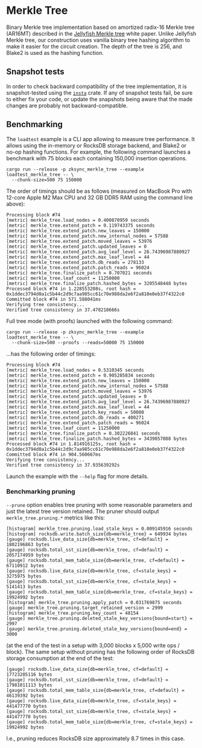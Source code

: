 # Merkle Tree

Binary Merkle tree implementation based on amortized radix-16 Merkle tree (AR16MT) described in the [Jellyfish Merkle
tree] white paper. Unlike Jellyfish Merkle tree, our construction uses vanilla binary tree hashing algorithm to make it
easier for the circuit creation. The depth of the tree is 256, and Blake2 is used as the hashing function.

## Snapshot tests

In order to check backward compatibility of the tree implementation, it is snapshot-tested using the [`insta`] crate. If
any of snapshot tests fail, be sure to either fix your code, or update the snapshots being aware that the made changes
are probably not backward-compatible.

## Benchmarking

The `loadtest` example is a CLI app allowing to measure tree performance. It allows using the in-memory or RocksDB
storage backend, and Blake2 or no-op hashing functions. For example, the following command launches a benchmark with 75
blocks each containing 150,000 insertion operations.

```shell
cargo run --release -p zksync_merkle_tree --example loadtest_merkle_tree -- \
  --chunk-size=500 75 150000
```

The order of timings should be as follows (measured on MacBook Pro with 12-core Apple M2 Max CPU and 32 GB DDR5 RAM
using the command line above):

```text
Processing block #74
[metric] merkle_tree.load_nodes = 0.400870959 seconds
[metric] merkle_tree.extend_patch = 0.119743375 seconds
[metric] merkle_tree.extend_patch.new_leaves = 150000
[metric] merkle_tree.extend_patch.new_internal_nodes = 57588
[metric] merkle_tree.extend_patch.moved_leaves = 53976
[metric] merkle_tree.extend_patch.updated_leaves = 0
[metric] merkle_tree.extend_patch.avg_leaf_level = 26.74396987880927
[metric] merkle_tree.extend_patch.max_leaf_level = 44
[metric] merkle_tree.extend_patch.db_reads = 278133
[metric] merkle_tree.extend_patch.patch_reads = 96024
[metric] merkle_tree.finalize_patch = 0.707021 seconds
[metric] merkle_tree.leaf_count = 11250000
[metric] merkle_tree.finalize_patch.hashed_bytes = 3205548448 bytes
Processed block #74 in 1.228553208s, root hash = 0x1ddec3794d0a1c5b44c2d9c7aa985cc61c70e988da2e6f2a810e0eb37f4322c0
Committed block #74 in 571.588041ms
Verifying tree consistency...
Verified tree consistency in 37.478218666s
```

Full tree mode (with proofs) launched with the following command:

```shell
cargo run --release -p zksync_merkle_tree --example loadtest_merkle_tree -- \
  --chunk-size=500 --proofs --reads=50000 75 150000
```

...has the following order of timings:

```text
Processing block #74
[metric] merkle_tree.load_nodes = 0.5310345 seconds
[metric] merkle_tree.extend_patch = 0.905285834 seconds
[metric] merkle_tree.extend_patch.new_leaves = 150000
[metric] merkle_tree.extend_patch.new_internal_nodes = 57588
[metric] merkle_tree.extend_patch.moved_leaves = 53976
[metric] merkle_tree.extend_patch.updated_leaves = 0
[metric] merkle_tree.extend_patch.avg_leaf_level = 26.74396987880927
[metric] merkle_tree.extend_patch.max_leaf_level = 44
[metric] merkle_tree.extend_patch.key_reads = 50000
[metric] merkle_tree.extend_patch.db_reads = 400271
[metric] merkle_tree.extend_patch.patch_reads = 96024
[metric] merkle_tree.leaf_count = 11250000
[metric] merkle_tree.finalize_patch = 0.302226041 seconds
[metric] merkle_tree.finalize_patch.hashed_bytes = 3439057088 bytes
Processed block #74 in 1.814916125s, root hash = 0x1ddec3794d0a1c5b44c2d9c7aa985cc61c70e988da2e6f2a810e0eb37f4322c0
Committed block #74 in 904.560667ms
Verifying tree consistency...
Verified tree consistency in 37.935639292s
```

Launch the example with the `--help` flag for more details.

### Benchmarking pruning

`--prune` option enables tree pruning with some reasonable parameters and just the latest tree version retained. The
pruner should output `merkle_tree.pruning.*` metrics like this:

```text
[histogram] merkle_tree.pruning.load_stale_keys = 0.009145916 seconds
[histogram] rocksdb.write.batch_size{db=merkle_tree} = 649934 bytes
[gauge] rocksdb.live_data_size{db=merkle_tree, cf=default} = 1802196863 bytes
[gauge] rocksdb.total_sst_size{db=merkle_tree, cf=default} = 2057174959 bytes
[gauge] rocksdb.total_mem_table_size{db=merkle_tree, cf=default} = 67110912 bytes
[gauge] rocksdb.live_data_size{db=merkle_tree, cf=stale_keys} = 3275975 bytes
[gauge] rocksdb.total_sst_size{db=merkle_tree, cf=stale_keys} = 5141413 bytes
[gauge] rocksdb.total_mem_table_size{db=merkle_tree, cf=stale_keys} = 19924992 bytes
[histogram] merkle_tree.pruning.apply_patch = 0.031769875 seconds
[gauge] merkle_tree.pruning.target_retained_version = 2999
[histogram] merkle_tree.pruning.key_count = 48154
[gauge] merkle_tree.pruning.deleted_stale_key_versions{bound=start} = 2997
[gauge] merkle_tree.pruning.deleted_stale_key_versions{bound=end} = 3000
```

(at the end of the test in a setup with 3,000 blocks x 5,000 write ops / block). The same setup without pruning has the
following order of RocksDB storage consumption at the end of the test:

```text
[gauge] rocksdb.live_data_size{db=merkle_tree, cf=default} = 17723205116 bytes
[gauge] rocksdb.total_sst_size{db=merkle_tree, cf=default} = 17981011113 bytes
[gauge] rocksdb.total_mem_table_size{db=merkle_tree, cf=default} = 46139392 bytes
[gauge] rocksdb.live_data_size{db=merkle_tree, cf=stale_keys} = 441477770 bytes
[gauge] rocksdb.total_sst_size{db=merkle_tree, cf=stale_keys} = 441477770 bytes
[gauge] rocksdb.total_mem_table_size{db=merkle_tree, cf=stale_keys} = 19924992 bytes
```

I.e., pruning reduces RocksDB size approximately 8.7 times in this case.

[jellyfish merkle tree]: https://developers.diem.com/papers/jellyfish-merkle-tree/2021-01-14.pdf
[`insta`]: https://docs.rs/insta/
